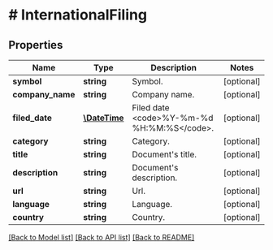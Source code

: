 # # InternationalFiling

## Properties

Name | Type | Description | Notes
------------ | ------------- | ------------- | -------------
**symbol** | **string** | Symbol. | [optional]
**company_name** | **string** | Company name. | [optional]
**filed_date** | [**\DateTime**](\DateTime.md) | Filed date &lt;code&gt;%Y-%m-%d %H:%M:%S&lt;/code&gt;. | [optional]
**category** | **string** | Category. | [optional]
**title** | **string** | Document&#39;s title. | [optional]
**description** | **string** | Document&#39;s description. | [optional]
**url** | **string** | Url. | [optional]
**language** | **string** | Language. | [optional]
**country** | **string** | Country. | [optional]

[[Back to Model list]](../../README.md#models) [[Back to API list]](../../README.md#endpoints) [[Back to README]](../../README.md)
